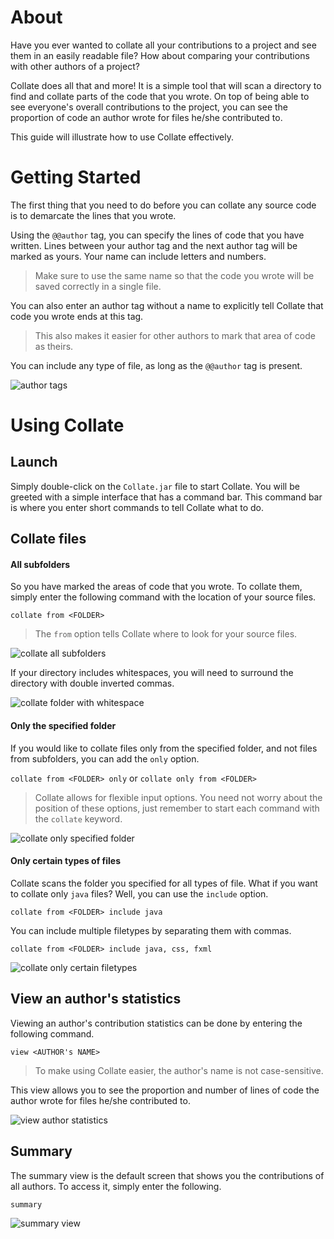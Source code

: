 # About
Have you ever wanted to collate all your contributions to a project and see them in an easily readable file? How about comparing your contributions with other authors of a project?

Collate does all that and more! It is a simple tool that will scan a directory to find and collate parts of the code that you wrote. On top of being able to see everyone's overall contributions to the project, you can see the proportion of code an author wrote for files he/she contributed to.

This guide will illustrate how to use Collate effectively.

# Getting Started
The first thing that you need to do before you can collate any source code is to demarcate the lines that you wrote.

Using the `@@author` tag, you can specify the lines of code that you have written. Lines between your author tag and the next author tag will be marked as yours. Your name can include letters and numbers.
> Make sure to use the same name so that the code you wrote will be saved correctly in a single file.

You can also enter an author tag without a name to explicitly tell Collate that code you wrote ends at this tag.
> This also makes it easier for other authors to mark that area of code as theirs.

You can include any type of file, as long as the `@@author` tag is present.

![author tags](images/add-author-tags.png)

# Using Collate
## Launch
Simply double-click on the `Collate.jar` file to start Collate.
You will be greeted with a simple interface that has a command bar. This command bar is where you enter short commands to tell Collate what to do.

## Collate files
#### All subfolders
So you have marked the areas of code that you wrote. To collate them, simply enter the following command with the location of your source files.

`collate from <FOLDER>`

> The `from` option tells Collate where to look for your source files.

![collate all subfolders](images/collate-all-subfolders.gif)

If your directory includes whitespaces, you will need to surround the directory with double inverted commas.

![collate folder with whitespace](images/collate-folder-with-whitespace.gif)

#### Only the specified folder
If you would like to collate files only from the specified folder, and not files from subfolders, you can add the `only` option.

`collate from <FOLDER> only` or `collate only from <FOLDER>`

> Collate allows for flexible input options. You need not worry about the position of these options, just remember to start each command with the `collate` keyword.

![collate only specified folder](images/collate-only-folder.gif)

#### Only certain types of files
Collate scans the folder you specified for all types of file. What if you want to collate only `java` files? Well, you can use the `include` option.

`collate from <FOLDER> include java`

You can include multiple filetypes by separating them with commas.

`collate from <FOLDER> include java, css, fxml`

![collate only certain filetypes](images/collate-only-certain-filetypes.gif)

## View an author's statistics
Viewing an author's contribution statistics can be done by entering the following command.

`view <AUTHOR's NAME>`

> To make using Collate easier, the author's name is not case-sensitive.

This view allows you to see the proportion and number of lines of code the author wrote for files he/she contributed to.

![view author statistics](images/view-author-statistics.gif)

## Summary
The summary view is the default screen that shows you the contributions of all authors. To access it, simply enter the following.

`summary`

![summary view](images/summary.gif)

